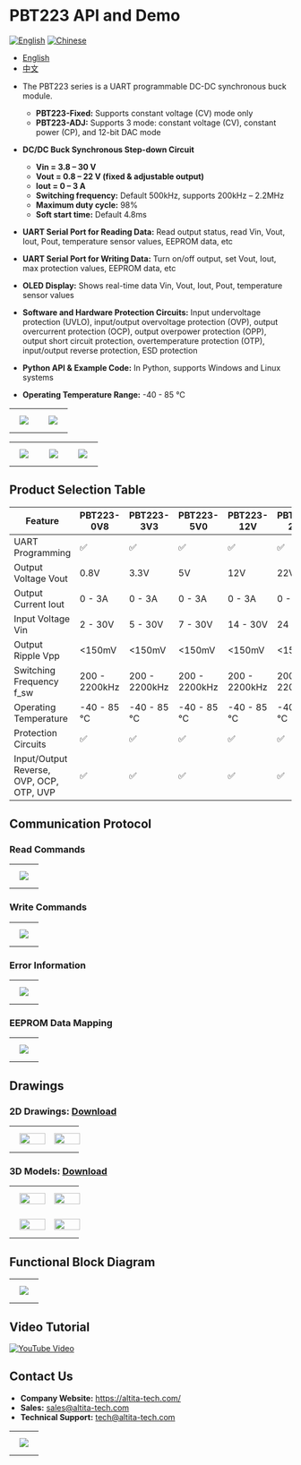 # PBT223 API and Demo

[![English](https://img.shields.io/badge/lang-english-red.svg)](README.md) 
[![Chinese](https://img.shields.io/badge/lang-%E4%B8%AD%E6%96%87-green.svg)](README.zh-CN.md)

- [English](README.md)
- [中文](README.zh-CN.md)

* The PBT223 series is a UART programmable DC-DC synchronous buck module.
    - **PBT223-Fixed:** Supports constant voltage (CV) mode only
    - **PBT223-ADJ:** Supports 3 mode: constant voltage (CV), constant power (CP), and 12-bit DAC mode
* **DC/DC Buck Synchronous Step-down Circuit**
    - **Vin = 3.8 – 30 V**
    - **Vout = 0.8 – 22 V (fixed & adjustable output)**
    - **Iout = 0 – 3 A**
    - **Switching frequency:** Default 500kHz, supports 200kHz – 2.2MHz
    - **Maximum duty cycle:** 98%
    - **Soft start time:** Default 4.8ms
* **UART Serial Port for Reading Data:** Read output status, read Vin, Vout, Iout, Pout, temperature sensor values, EEPROM data, etc
* **UART Serial Port for Writing Data:** Turn on/off output, set Vout, Iout, max protection values, EEPROM data, etc

* **OLED Display:** Shows real-time data Vin, Vout, Iout, Pout, temperature sensor values
* **Software and Hardware Protection Circuits:** Input undervoltage protection (UVLO), input/output overvoltage protection (OVP), output overcurrent protection (OCP), output overpower protection (OPP), output short circuit protection, overtemperature protection (OTP), input/output reverse protection, ESD protection
* **Python API & Example Code:** In Python, supports Windows and Linux systems
* **Operating Temperature Range:** -40 - 85 ℃


<table style="width:100%; text-align:center;">
  <tr>
    <td style="width: 50%;">
      <img src="Images/pbt223-fixed-oled.png" style="height: auto; margin: 10px 10px;">
    </td>
    <td style="width: 50%;">
      <img src="Images/pbt223-adj-oled.png" style="height: auto; margin: 10px 10px;">
    </td>
  </tr>
</table>


<table style="width:100%; text-align:center;">
  <tr>
    <td style="width: 33%;">
      <img src="Images/pbt223-adj-dac-mode.png" style="height: auto; margin: 10px 10px;">
    </td>
    <td style="width: 33%;">
      <img src="Images/pbt223-adj-cv-mode.png" style="height: auto; margin: 10px 10px;">
    </td>
        <td style="width: 33%;">
      <img src="Images/pbt223-adj-cp-mode.png" style="height: auto; margin: 10px 10px;">
    </td>
  </tr>
</table>


## Product Selection Table
| Feature                              | PBT223-0V8 | PBT223-3V3 | PBT223-5V0 | PBT223-12V | PBT223-22V | PBT223-ADJ |
|--------------------------------------|------------|------------|------------|------------|------------|------------|
| UART Programming                     | ✅         | ✅         | ✅         | ✅         | ✅         | ✅         |
| Output Voltage Vout                  | 0.8V       | 3.3V       | 5V         | 12V        | 22V        | 1 - 22V adjustable |
| Output Current Iout                  | 0 - 3A     | 0 - 3A     | 0 - 3A     | 0 - 3A     | 0 - 3A     | 0 - 3A     |
| Input Voltage Vin                    | 2 - 30V    | 5 - 30V    | 7 - 30V    | 14 - 30V   | 24 - 30V   | Vout + 2V  |
| Output Ripple Vpp                    | &lt;150mV  | &lt;150mV  | &lt;150mV  | &lt;150mV  | &lt;150mV  | &lt;400mV  |
| Switching Frequency f_sw             | 200 - 2200kHz | 200 - 2200kHz | 200 - 2200kHz | 200 - 2200kHz | 200 - 2200kHz | 200 - 2200kHz |
| Operating Temperature                | -40 - 85 ℃ | -40 - 85 ℃ | -40 - 85 ℃ | -40 - 85 ℃ | -40 - 85 ℃ | -40 - 85 ℃ |
| Protection Circuits                  | ✅         | ✅         | ✅         | ✅         | ✅         | ✅         |
| Input/Output Reverse, OVP, OCP, OTP, UVP | ✅     | ✅         | ✅         | ✅         | ✅         | ✅         |

## Communication Protocol
### Read Commands
<table style="width:100%; text-align:center;">
  <tr>
    <td style="width: 100%;">
      <img src="Images/pbt223-command-read-en.png" style="max-width: 100%; height: auto; margin: 10px 10px;">
    </td>
  </tr>
</table>

### Write Commands
<table style="width:100%; text-align:center;">
  <tr>
    <td style="width: 100%;">
      <img src="Images/pbt223-command-write-en.png" style="max-width: 100%; height: auto; margin: 10px 10px;">
    </td>
  </tr>
</table>

### Error Information
<table style="width:100%; text-align:center;">
  <tr>
    <td style="width: 100%;">
      <img src="Images/pbt223-error-message-en.png" style="max-width: 100%; height: auto; margin: 10px 10px;">
    </td>
  </tr>
</table>

### EEPROM Data Mapping
<table style="width:100%; text-align:center;">
  <tr>
    <td style="width: 100%;">
      <img src="Images/pbt223-eeprom-map-en.png" style="max-width: 100%; height: auto; margin: 10px 10px;">
    </td>
  </tr>
</table>

## Drawings
### 2D Drawings: [Download](https://altita-tech.com/wp-content/uploads/PBT223/PBT223%202D.zip)

<table style="width:100%; text-align:center;">
  <tr>
    <td style="width: 45%;">
      <img src="Images/pbt223-fixed-2d-dimension.png" style="width: 100%; height: auto; margin: 10px 10px;">
    </td>
    <td style="width: 45%;">
      <img src="Images/pbt223-adj-2d-dimension.png" style="width: 100%; height: auto; margin: 10px 10px;">
    </td>
  </tr>
</table>

### 3D Models: [Download](https://altita-tech.com/wp-content/uploads/PBT223/PBT223%203D.zip)

<table style="width:100%; text-align:center;">
  <tr>
    <td style="width: 45%;">
      <img src="Images/pbt223-fixed-oled-3d-side.png" style="width: 100%; height: auto; margin: 10px 10px;">
    </td>
    <td style="width: 45%;">
      <img src="Images/pbt223-adj-oled-3d-side.png" style="width: 100%; height: auto; margin: 10px 10px;">
    </td>
  </tr>
  <tr>
    <td style="width: 45%;">
      <img src="Images/pbt223-fixed-pcba-3dpdf-side.png" style="width: 100%; height: auto; margin: 10px 10px;">
    </td>
    <td style="width: 45%;">
      <img src="Images/pbt223-adj-pcba-3dpdf-side.png" style="width: 100%; height: auto; margin: 10px 10px;">
    </td>
  </tr>
</table>


## Functional Block Diagram

<table style="width:100%; text-align:center;">
  <tr>
    <td style="width: 100%;">
      <img src="Images/pbt223-block-diagram.png" style="max-width: 100%; height: auto; margin: 10px 10px;">
    </td>
  </tr>
</table>


## Video Tutorial
[![YouTube Video](https://img.youtube.com/vi/u5DF7IkggZc/0.jpg)](https://www.youtube.com/watch?v=u5DF7IkggZc)



## Contact Us
<div style="display: flex; justify-content: space-between; align-items: flex-start;">
  <div>
    <ul style="list-style-type: disc; padding-left: 20px; margin: 0;">
      <li><strong>Company Website:</strong> <a href="https://altita-tech.com/">https://altita-tech.com/</a></li>
      <li><strong>Sales:</strong> <a href="mailto:sales@altita-tech.com">sales@altita-tech.com</a></li>
      <li><strong>Technical Support:</strong> <a href="mailto:tech@altita-tech.com">tech@altita-tech.com</a></li>
    </ul>
  </div>
</div>

<table style="width:100%; text-align:center;">
  <tr>
    <td style="width: 100%;">
      <img src="Images/logo-altita-en.png" style="max-width: 100%; height: auto; margin: 10px 10px;">
    </td>
  </tr>
</table>


